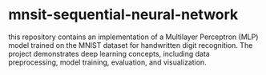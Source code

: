 # mnsit-sequential-neural-network
this repository contains an implementation of a Multilayer Perceptron (MLP) model trained on the MNIST dataset for handwritten digit recognition. The project demonstrates deep learning concepts, including data preprocessing, model training, evaluation, and visualization.
